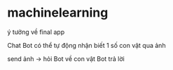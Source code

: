# machinelearning

ý tưởng về final app

Chat Bot có thể tự động nhận biết 1 số con vật qua ảnh

send ảnh -> hỏi Bot về con vật 
Bot trả lời
